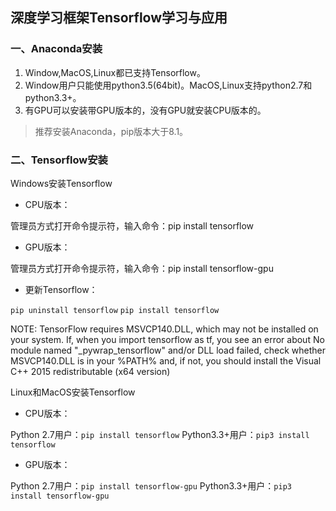 ## 深度学习框架Tensorflow学习与应用

### 一、Anaconda安装

1. Window,MacOS,Linux都已支持Tensorflow。
2. Window用户只能使用python3.5(64bit)。MacOS,Linux支持python2.7和python3.3+。
3. 有GPU可以安装带GPU版本的，没有GPU就安装CPU版本的。

>  推荐安装Anaconda，pip版本大于8.1。



### 二、Tensorflow安装

Windows安装Tensorflow

- CPU版本：

管理员方式打开命令提示符，输入命令：pip install tensorflow

- GPU版本：

管理员方式打开命令提示符，输入命令：pip install tensorflow-gpu

- 更新Tensorflow：

`pip uninstall tensorflow`
`pip install tensorflow`

NOTE: TensorFlow requires MSVCP140.DLL, which may not be installed on your system. If,
when you import tensorflow as tf, you see an error about No module named
"_pywrap_tensorflow" and/or DLL load failed, check whether MSVCP140.DLL is in
your %PATH% and, if not, you should install the Visual C++ 2015 redistributable (x64
version)

Linux和MacOS安装Tensorflow

- CPU版本：

Python 2.7用户：`pip install tensorflow`
Python3.3+用户：`pip3 install tensorflow`

- GPU版本：

Python 2.7用户：`pip install tensorflow-gpu`
Python3.3+用户：`pip3 install tensorflow-gpu`





